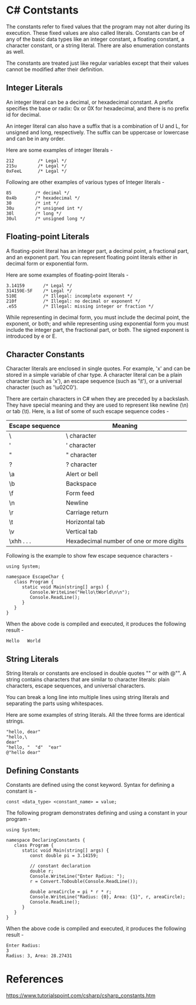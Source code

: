 # C# Contstants

The constants refer to fixed values that the program may not alter during its execution. These fixed values are also called literals. Constants can be of any of the basic data types like an integer constant, a floating constant, a character constant, or a string literal. There are also enumeration constants as well.

The constants are treated just like regular variables except that their values cannot be modified after their definition.

Integer Literals
----------------

An integer literal can be a decimal, or hexadecimal constant. A prefix specifies the base or radix: 0x or 0X for hexadecimal, and there is no prefix id for decimal.

An integer literal can also have a suffix that is a combination of U and L, for unsigned and long, respectively. The suffix can be uppercase or lowercase and can be in any order.

Here are some examples of integer literals -
```
212         /* Legal */
215u        /* Legal */
0xFeeL      /* Legal */
```
Following are other examples of various types of Integer literals -

```
85         /* decimal */
0x4b       /* hexadecimal */
30         /* int */
30u        /* unsigned int */
30l        /* long */
30ul       /* unsigned long */
```

Floating-point Literals
-----------------------

A floating-point literal has an integer part, a decimal point, a fractional part, and an exponent part. You can represent floating point literals either in decimal form or exponential form.

Here are some examples of floating-point literals -

```
3.14159       /* Legal */
314159E-5F    /* Legal */
510E          /* Illegal: incomplete exponent */
210f          /* Illegal: no decimal or exponent */
.e55          /* Illegal: missing integer or fraction */
```

While representing in decimal form, you must include the decimal point, the exponent, or both; and while representing using exponential form you must include the integer part, the fractional part, or both. The signed exponent is introduced by e or E.

Character Constants
-------------------

Character literals are enclosed in single quotes. For example, 'x' and can be stored in a simple variable of char type. A character literal can be a plain character (such as 'x'), an escape sequence (such as '\t'), or a universal character (such as '\u02C0').

There are certain characters in C# when they are preceded by a backslash. They have special meaning and they are used to represent like newline (\n) or tab (\t). Here, is a list of some of such escape sequence codes -

| Escape sequence | Meaning |
|---|---
| \\ | \ character |
| \' | ' character |
| \" | " character |
| \? | ? character |
| \a | Alert or bell |
| \b | Backspace |
| \f | Form feed |
| \n | Newline |
| \r | Carriage return |
| \t | Horizontal tab |
| \v | Vertical tab |
| \xhh . . . | Hexadecimal number of one or more digits |

Following is the example to show few escape sequence characters -

```
using System;

namespace EscapeChar {
   class Program {
      static void Main(string[] args) {
         Console.WriteLine("Hello\tWorld\n\n");
         Console.ReadLine();
      }
   }
}
```
When the above code is compiled and executed, it produces the following result -
```
Hello   World
```

String Literals
---------------

String literals or constants are enclosed in double quotes "" or with @"". A string contains characters that are similar to character literals: plain characters, escape sequences, and universal characters.

You can break a long line into multiple lines using string literals and separating the parts using whitespaces.

Here are some examples of string literals. All the three forms are identical strings.
```
"hello, dear"
"hello,\
dear"
"hello, "  "d"  "ear"
@"hello dear"
```
Defining Constants
------------------

Constants are defined using the const keyword. Syntax for defining a constant is -
```
const <data_type> <constant_name> = value;
```
The following program demonstrates defining and using a constant in your program -

```
using System;

namespace DeclaringConstants {
   class Program {
      static void Main(string[] args) {
         const double pi = 3.14159;   

         // constant declaration
         double r;
         Console.WriteLine("Enter Radius: ");
         r = Convert.ToDouble(Console.ReadLine());

         double areaCircle = pi * r * r;
         Console.WriteLine("Radius: {0}, Area: {1}", r, areaCircle);
         Console.ReadLine();
      }
   }
}
```

When the above code is compiled and executed, it produces the following result -
```
Enter Radius:
3
Radius: 3, Area: 28.27431
```
# References
https://www.tutorialspoint.com/csharp/csharp_constants.htm
